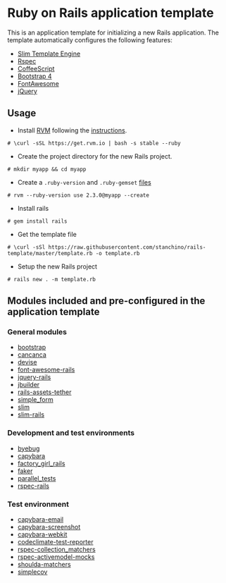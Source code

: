 # Ruby on Rails application template

This is an application template for initializing a new Rails
application. The template automatically configures the following
features:

  * [Slim Template Engine](http://slim-lang.com/)
  * [Rspec](http://rspec.info/)
  * [CoffeeScript](http://coffeescript.org/)
  * [Bootstrap 4](http://v4-alpha.getbootstrap.com/)
  * [FontAwesome](https://fortawesome.github.io/Font-Awesome/)
  * [jQuery](https://jquery.com/)

## Usage
  * Install [RVM](https://rvm.io/) following the [instructions](https://rvm.io/rvm/install).
```
# \curl -sSL https://get.rvm.io | bash -s stable --ruby
```
  * Create the project directory for the new Rails project.
```
# mkdir myapp && cd myapp
```
  * Create a `.ruby-version` and `.ruby-gemset` [files](https://rvm.io/workflow/projects#project-file-ruby-version)
```
# rvm --ruby-version use 2.3.0@myapp --create
```
  * Install rails
```
# gem install rails
```
  * Get the template file
```
# \curl -sSl https://raw.githubusercontent.com/stanchino/rails-template/master/template.rb -o template.rb
```
  * Setup the new Rails project
```
# rails new . -m template.rb
```

## Modules included and pre-configured in the application template

### General modules
  * [bootstrap](https://github.com/twbs/bootstrap-rubygem)
  * [cancanca](https://github.com/CanCanCommunity/cancancan)
  * [devise](https://github.com/plataformatec/devise)
  * [font-awesome-rails](https://github.com/bokmann/font-awesome-rails)
  * [jquery-rails](https://github.com/rails/jquery-rails)
  * [jbuilder](https://github.com/rails/jbuilder)
  * [rails-assets-tether](https://rails-assets.org/)
  * [simple_form](https://github.com/plataformatec/simple_form)
  * [slim](https://github.com/slim-template/slim)
  * [slim-rails](https://github.com/slim-template/slim-rails)

### Development and test environments
  * [byebug](https://github.com/deivid-rodriguez/byebug)
  * [capybara](https://github.com/jnicklas/capybara)
  * [factory_girl_rails](https://github.com/thoughtbot/factory_girl_rails)
  * [faker](https://github.com/stympy/faker)
  * [parallel_tests](https://github.com/grosser/parallel_tests)
  * [rspec-rails](https://github.com/rspec/rspec-rails)

### Test environment
  * [capybara-email](https://github.com/dockyard/capybara-email)
  * [capybara-screenshot](https://github.com/mattheworiordan/capybara-screenshot)
  * [capybara-webkit](https://github.com/thoughtbot/capybara-webkit)
  * [codeclimate-test-reporter](https://github.com/codeclimate/ruby-test-reporter)
  * [rspec-collection_matchers](https://github.com/rspec/rspec-collection_matchers)
  * [rspec-activemodel-mocks](https://github.com/rspec/rspec-activemodel-mocks)
  * [shoulda-matchers](https://github.com/thoughtbot/shoulda-matchers)
  * [simplecov](https://github.com/colszowka/simplecov)
